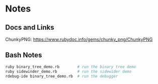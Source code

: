 # Notes

## Docs and Links
ChunkyPNG: <https://www.rubydoc.info/gems/chunky_png/ChunkyPNG>

## Bash Notes
``` bash
ruby binary_tree_demo.rb        # run the binary tree demo
ruby sidewinder_demo.rb         # run the sidewider demo
rdebug-ide binary_tree_demo.rb  # run the debugger
